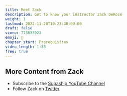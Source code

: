 ```yaml
---
title: Meet Zack
description: Get to know your instructor Zack DeRose
weight: 1
lastmod: 2022-11-20T10:23:30-09:00
draft: false
vimeo: 773633923
emoji: 👋
chapter_start: Prerequisites
video_length: 1:33
free: true 
---
```


## More Content from Zack

- Subscribe to the [Supaship YouTube Channel](https://www.youtube.com/@Supaship6000)
- Follow Zack on [Twitter](https://twitter.com/zackderose)